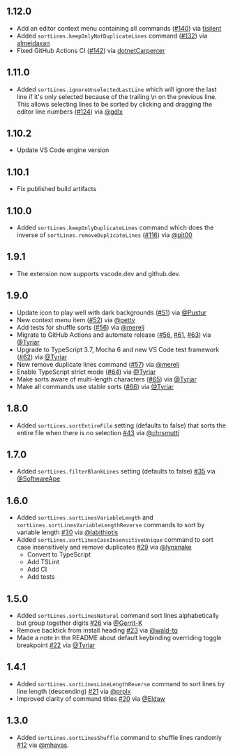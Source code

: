 ## 1.12.0

- Add an editor context menu containing all commands ([#140](https://github.com/Tyriar/vscode-sort-lines/pull/140)) via [tisilent](https://github.com/tisilent)
- Added `sortLines.keepOnlyNotDuplicateLines` command ([#132](https://github.com/Tyriar/vscode-sort-lines/pull/132)) via [almeidaxan](https://github.com/almeidaxan)
- Fixed GitHub Actions CI ([#142](https://github.com/Tyriar/vscode-sort-lines/pull/142)) via [dotnetCarpenter](https://github.com/dotnetCarpenter)

## 1.11.0

- Added `sortLines.ignoreUnselectedLastLine` which will ignore the last line if it's only selected because of the trailing \n on the previous line. This allows selecting lines to be sorted by clicking and dragging the editor line numbers ([#124](https://github.com/Tyriar/vscode-sort-lines/pull/124)) via [@gdlx](https://github.com/gdlx)

## 1.10.2

- Update VS Code engine version

## 1.10.1

- Fix published build artifacts

## 1.10.0

- Added `sortLines.keepOnlyDuplicateLines` command which does the inverse of `sortLines.removeDuplicateLines` ([#116](https://github.com/Tyriar/vscode-sort-lines/pull/116)) via [@pit00](https://github.com/pit00)

## 1.9.1

- The extension now supports vscode.dev and github.dev.

## 1.9.0

- Update icon to play well with dark backgrounds ([#51](https://github.com/Tyriar/vscode-sort-lines/pull/51)) via [@Pustur](https://github.com/Pustur)
- New context menu item ([#52](https://github.com/Tyriar/vscode-sort-lines/pull/52)) via [@petty](https://github.com/petty)
- Add tests for shuffle sorts ([#56](https://github.com/Tyriar/vscode-sort-lines/pull/56)) via [@merelj](https://github.com/merelj)
- Migrate to GitHub Actions and automate release ([#56](https://github.com/Tyriar/vscode-sort-lines/pull/60), [#61](https://github.com/Tyriar/vscode-sort-lines/pull/61), [#63](https://github.com/Tyriar/vscode-sort-lines/pull/63)) via [@Tyriar](https://github.com/Tyriar)
- Upgrade to TypeScript 3.7, Mocha 6 and new VS Code test framework ([#62](https://github.com/Tyriar/vscode-sort-lines/pull/62)) via [@Tyriar](https://github.com/Tyriar)
- New remove duplicate lines command ([#57](https://github.com/Tyriar/vscode-sort-lines/pull/57)) via [@merelj](https://github.com/merelj)
- Enable TypeScript strict mode ([#64](https://github.com/Tyriar/vscode-sort-lines/pull/64)) via [@Tyriar](https://github.com/Tyriar)
- Make sorts aware of multi-length characters ([#65](https://github.com/Tyriar/vscode-sort-lines/pull/65)) via [@Tyriar](https://github.com/Tyriar)
- Make all commands use stable sorts ([#66](https://github.com/Tyriar/vscode-sort-lines/pull/66)) via [@Tyriar](https://github.com/Tyriar)

## 1.8.0

- Added `sortLines.sortEntireFile` setting (defaults to false) that sorts the entire file when there is no selection [#43](https://github.com/Tyriar/vscode-sort-lines/pull/43) via [@chrsmutti](https://github.com/chrsmutti)

## 1.7.0

- Added `sortLines.filterBlankLines` setting (defaults to false) [#35](https://github.com/Tyriar/vscode-sort-lines/pull/35) via [@SoftwareApe](https://github.com/SoftwareApe)

## 1.6.0

- Added `sortLines.sortLinesVariableLength` and `sortLines.sortLinesVariableLengthReverse` commands to sort by variable length [#30](https://github.com/Tyriar/vscode-sort-lines/pull/30) via [@labithiotis](https://github.com/labithiotis)
- Added `sortLines.sortLinesCaseInsensitiveUnique` command to sort case insensitively and remove duplicates [#29](https://github.com/Tyriar/vscode-sort-lines/pull/29) via [@lynxnake](https://github.com/lynxnake)
  - Convert to TypeScript
  - Add TSLint
  - Add CI
  - Add tests

## 1.5.0

- Added `sortLines.sortLinesNatural` command sort lines alphabetically but group together digits [#26](https://github.com/Tyriar/vscode-sort-lines/pull/26) via [@Gerrit-K](https://github.com/Gerrit-K)
- Remove backtick from install heading [#23](https://github.com/Tyriar/vscode-sort-lines/pull/23) via [@wald-tq](https://github.com/wald-tq)
- Made a note in the README about default keybinding overriding toggle breakpoint [#22](https://github.com/Tyriar/vscode-sort-lines/issues/22) via [@Tyriar](https://github.com/Tyriar)

## 1.4.1

- Added `sortLines.sortLinesLineLengthReverse` command to sort lines by line length (descending) [#21](https://github.com/Tyriar/vscode-sort-lines/pull/21) via [@prplx](https://github.com/prplx)
- Improved clarity of command titles [#20](https://github.com/Tyriar/vscode-sort-lines/pull/20) via [@Eldaw](https://github.com/Eldaw)

## 1.3.0

- Added `sortLines.sortLinesShuffle` command to shuffle lines randomly [#12](https://github.com/Tyriar/vscode-sort-lines/pull/12) via [@mhavas](https://github.com/mhavas).
